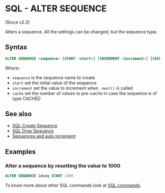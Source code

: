 # SQL - ALTER SEQUENCE 

(Since v2.2)

Alters a sequence. All the settings can be changed, but the sequence type.

## Syntax

```sql
ALTER SEQUENCE <sequence> [START <start>] [INCREMENT <increment>] [CACHE <cache>]
```

Where:
- `sequence` is the sequence name to create
- `start` set the initial value of the sequence
- `increment` set the value to increment when `.next()` is called
- `cache` set the number of values to pre-cache in case the sequence is of type CACHED

## See also
- [SQL Create Sequence](SQL-Create-Sequence.md)
- [SQL Drop Sequence](SQL-Drop-Sequence.md)
- [Sequences and auto increment](Sequences-and-auto-increment.md)

## Examples

### Alter a sequence by resetting the value to 1000

```sql
ALTER SEQUENCE idseq START 1000
```

To know more about other SQL commands look at [SQL commands](SQL).
